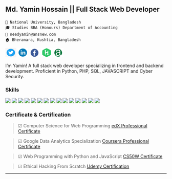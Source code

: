 ## Md. Yamin Hossain || Full Stack Web Developer

`🏫 National University, Bangladesh`<br/>
`🎓 Studies BBA (Honours) Department of Accounting`<br/>
`📩 needyamin@ansnew.com`<br/>
`🏠 Bheramara, Kushtia, Bangladesh `<br/>


<a href="https://www.twitter.com/needyamin" target="_blank">
    <img src="img/twitter.png" width="34" height="30" alt="Twitter"/></a> 

<a href="https://linkedin.com/in/needyamin" target="_blank">
    <img src="img/in.png" width="33" height="30" alt="Linkedin"/></a> 

<a href="https://facebook.com/needyaminofficial" target="_blank">
	<img src="img/facebook.png" width="33" height="30" alt="Facebook"/></a> 
	

<a href="https://www.hackerrank.com/needyamin" target="_blank">
	<img src="img/hackerrank.png" width="33" height="30" alt="hackerrank"/></a> 	


<a href="https://www.ansnew.com/" target="_blank">
	<img src="img/ansnew.png" width="33" height="30" alt="ANSNEW"/></a> 	
	
	
I’m Yamin! A full stack web developer specializing in frontend and backend development. Proficient in  Python, PHP, SQL, JAVASCRIPT and Cyber Security.

### Skills

<p>
  <img src="https://img.shields.io/badge/Python 3.9+-★★★★★-306998" />
  <img src="https://img.shields.io/badge/PHP 8.0+-★★★★★-ff7821" />
  <img src="https://img.shields.io/badge/JavaScript-★★★★★-important" />
  <img src="https://img.shields.io/badge/SQL-★★★★★-F29111" />
  <img src="https://img.shields.io/badge/R-★★★★★-R29111" />
  <img src="https://img.shields.io/badge/SQLite 3.37+-★★★★★-S29111" />
  <img src="https://img.shields.io/badge/jQuery 3.6+-★★★★★-00758F" />   
  <img src="https://img.shields.io/badge/BootStrap v5.0+-★★★★★-563d7c" />
  <img src="https://img.shields.io/badge/Flask 2.0+-★★★★★-important" />
  <img src="https://img.shields.io/badge/Django 3.2+-★★★★★-092e20" />
  <img src="https://img.shields.io/badge/HTML5-★★★★★-ff7851" /> 
  <img src="https://img.shields.io/badge/CSS3-★★★★★-44b2fb" /> 
  <img src="https://img.shields.io/badge/SCSS-★★★★★-CD6799" />
  <img src="https://img.shields.io/badge/Git 2.31+-★★★★★-F1502F" />
  <img src="https://img.shields.io/badge/Github-★★★★★-6e5494" />
    
</p>

### Certificate & Certification 
>☑ Computer Science for Web Programming <a href="https://credentials.edx.org/credentials/e2b22effee6c4798a9720b82d8083a36/" target="_blank"> edX Professional Certificate</a>

>☑ Google Data Analytics Specialization <a href="https://www.coursera.org/account/accomplishments/specialization/certificate/LE3U3PBB8U2L" target="_blank"> Coursera Professional Certificate</a>

>☑ Web Programming with Python and JavaScript <a href="https://cs50.harvard.edu/certificates/5297b1cd-74c6-4796-906b-f2d594fb4c74" target="_blank"> CS50W Certificate</a>


>☑ Ethical Hacking From Scratch <a href="https://www.udemy.com/certificate/UC-7413dcc1-3727-4103-84ed-5c56e2df932b/" target="_blank"> Udemy Certification</a>


---------------------------------------------------------------------------------------------------------------------
